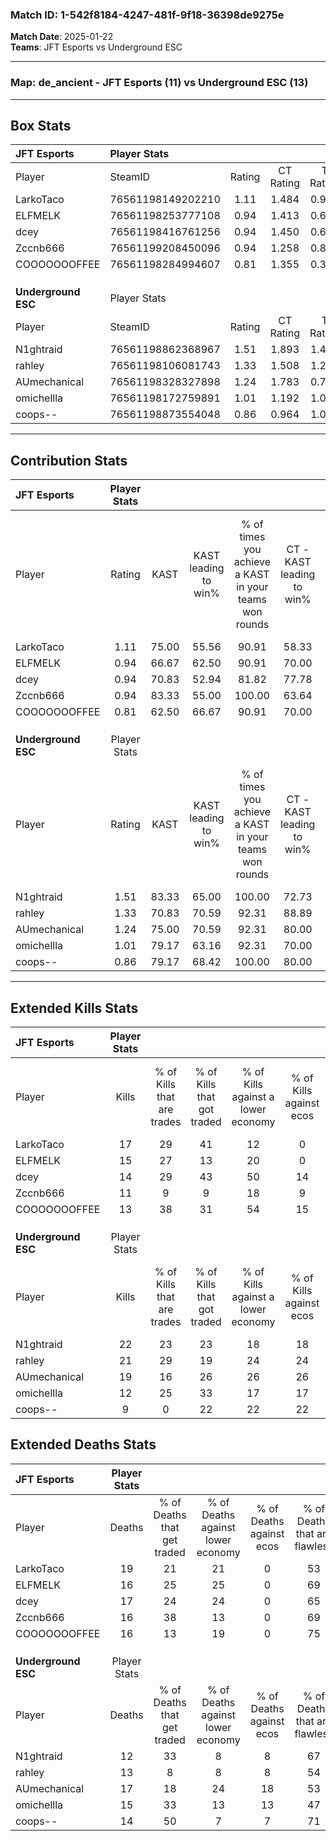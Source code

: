 ### Match ID: 1-542f8184-4247-481f-9f18-36398de9275e  
**Match Date**: 2025-01-22  
**Teams**: JFT Esports vs Underground ESC  

---  

### **Map**: de_ancient - JFT Esports (11) vs Underground ESC (13)  
---  

## Box Stats  

| **JFT Esports**     | Player Stats      |        |           |          |       |      |       |         |        |      |     |
| :- | :- | :-: | :-: | :-: | :-: | :-: | :-: | :-: | :-: | :-: | :-: |
| Player              | SteamID           | Rating | CT Rating | T Rating | KAST  | ADR  | Kills | Assists | Deaths | K/D  | HS% |
| LarkoTaco           | 76561198149202210 |  1.11  |   1.484   |  0.917   | 75.00 | 85.5 |  17   |    9    |   19   | 0.89 | 52  |
| ELFMELK             | 76561198253777108 |  0.94  |   1.413   |  0.666   | 66.67 | 59.0 |  15   |    5    |   16   | 0.94 | 53  |
| dcey                | 76561198416761256 |  0.94  |   1.450   |  0.608   | 70.83 | 67.1 |  14   |    4    |   17   | 0.82 | 42  |
| Zccnb666            | 76561199208450096 |  0.94  |   1.258   |  0.852   | 83.33 | 63.5 |  11   |    7    |   16   | 0.69 | 54  |
| COOOOOOOFFEE        | 76561198284994607 |  0.81  |   1.355   |  0.358   | 62.50 | 54.0 |  13   |    2    |   16   | 0.81 | 46  |
|                     |                   |        |           |          |       |      |       |         |        |      |     |
|                     |                   |        |           |          |       |      |       |         |        |      |     |
|                     |                   |        |           |          |       |      |       |         |        |      |     |
| **Underground ESC** | Player Stats      |        |           |          |       |      |       |         |        |      |     |
| Player              | SteamID           | Rating | CT Rating | T Rating | KAST  | ADR  | Kills | Assists | Deaths | K/D  | HS% |
| N1ghtraid           | 76561198862368967 |  1.51  |   1.893   |  1.452   | 83.33 | 91.2 |  22   |    5    |   12   | 1.83 | 40  |
| rahley              | 76561198106081743 |  1.33  |   1.508   |  1.211   | 70.83 | 79.0 |  21   |    7    |   13   | 1.62 | 52  |
| AUmechanical        | 76561198328327898 |  1.24  |   1.783   |  0.761   | 75.00 | 92.1 |  19   |    6    |   17   | 1.12 | 47  |
| omichellla          | 76561198172759891 |  1.01  |   1.192   |  1.063   | 79.17 | 73.2 |  12   |   10    |   15   | 0.80 | 58  |
| coops--             | 76561198873554048 |  0.86  |   0.964   |  1.062   | 79.17 | 53.5 |   9   |    8    |   14   | 0.64 | 55  |
---  

## Contribution Stats  

| **JFT Esports**     | Player Stats |       |                      |                                                        |                           |                                                             |                          |                                                            |
| :- | :-: | :-: | :-: | :-: | :-: | :-: | :-: | :-: |
| Player              |    Rating    | KAST  | KAST leading to win% | % of times you achieve a KAST in your teams won rounds | CT - KAST leading to win% | CT - % of times you achieve a KAST in your teams won rounds | T - KAST leading to win% | T - % of times you achieve a KAST in your teams won rounds |
| LarkoTaco           |     1.11     | 75.00 |        55.56         |                         90.91                          |           58.33           |                           100.00                            |          50.00           |                           75.00                            |
| ELFMELK             |     0.94     | 66.67 |        62.50         |                         90.91                          |           70.00           |                           100.00                            |          50.00           |                           75.00                            |
| dcey                |     0.94     | 70.83 |        52.94         |                         81.82                          |           77.78           |                           100.00                            |          25.00           |                           50.00                            |
| Zccnb666            |     0.94     | 83.33 |        55.00         |                         100.00                         |           63.64           |                           100.00                            |          44.44           |                           100.00                           |
| COOOOOOOFFEE        |     0.81     | 62.50 |        66.67         |                         90.91                          |           70.00           |                           100.00                            |          60.00           |                           75.00                            |
|                     |              |       |                      |                                                        |                           |                                                             |                          |                                                            |
|                     |              |       |                      |                                                        |                           |                                                             |                          |                                                            |
|                     |              |       |                      |                                                        |                           |                                                             |                          |                                                            |
| **Underground ESC** | Player Stats |       |                      |                                                        |                           |                                                             |                          |                                                            |
| Player              |    Rating    | KAST  | KAST leading to win% | % of times you achieve a KAST in your teams won rounds | CT - KAST leading to win% | CT - % of times you achieve a KAST in your teams won rounds | T - KAST leading to win% | T - % of times you achieve a KAST in your teams won rounds |
| N1ghtraid           |     1.51     | 83.33 |        65.00         |                         100.00                         |           72.73           |                           100.00                            |          55.56           |                           100.00                           |
| rahley              |     1.33     | 70.83 |        70.59         |                         92.31                          |           88.89           |                           100.00                            |          50.00           |                           80.00                            |
| AUmechanical        |     1.24     | 75.00 |        70.59         |                         92.31                          |           80.00           |                           100.00                            |          57.14           |                           80.00                            |
| omichellla          |     1.01     | 79.17 |        63.16         |                         92.31                          |           70.00           |                            87.50                            |          55.56           |                           100.00                           |
| coops--             |     0.86     | 79.17 |        68.42         |                         100.00                         |           80.00           |                           100.00                            |          55.56           |                           100.00                           |
---  

## Extended Kills Stats  

| **JFT Esports**     | Player Stats |                            |                            |                                    |                         |                              |                                 |                                       |                    |           |
| :- | :-: | :-: | :-: | :-: | :-: | :-: | :-: | :-: | :-: | :-: |
| Player              |    Kills     | % of Kills that are trades | % of Kills that got traded | % of Kills against a lower economy | % of Kills against ecos | % of Kills that are flawless | % of Kills that are close duels | % of Kills that are assisted by flash | Pistol Round Kills | AWP Kills |
| LarkoTaco           |      17      |             29             |             41             |                 12                 |            0            |              71              |                6                |                   0                   |         3          |     0     |
| ELFMELK             |      15      |             27             |             13             |                 20                 |            0            |              60              |                0                |                   0                   |         0          |     0     |
| dcey                |      14      |             29             |             43             |                 50                 |           14            |              50              |                7                |                   7                   |         0          |     0     |
| Zccnb666            |      11      |             9              |             9              |                 18                 |            9            |              27              |                0                |                   0                   |         0          |     0     |
| COOOOOOOFFEE        |      13      |             38             |             31             |                 54                 |           15            |              69              |                0                |                  15                   |         0          |     8     |
|                     |              |                            |                            |                                    |                         |                              |                                 |                                       |                    |           |
|                     |              |                            |                            |                                    |                         |                              |                                 |                                       |                    |           |
|                     |              |                            |                            |                                    |                         |                              |                                 |                                       |                    |           |
| **Underground ESC** | Player Stats |                            |                            |                                    |                         |                              |                                 |                                       |                    |           |
| Player              |    Kills     | % of Kills that are trades | % of Kills that got traded | % of Kills against a lower economy | % of Kills against ecos | % of Kills that are flawless | % of Kills that are close duels | % of Kills that are assisted by flash | Pistol Round Kills | AWP Kills |
| N1ghtraid           |      22      |             23             |             23             |                 18                 |           18            |              86              |                5                |                   5                   |         3          |    10     |
| rahley              |      21      |             29             |             19             |                 24                 |           24            |              67              |                0                |                   0                   |         1          |     0     |
| AUmechanical        |      19      |             16             |             26             |                 26                 |           26            |              63              |                5                |                  16                   |         3          |     0     |
| omichellla          |      12      |             25             |             33             |                 17                 |           17            |              42              |               17                |                   8                   |         1          |     0     |
| coops--             |      9       |             0              |             22             |                 22                 |           22            |              56              |               11                |                  11                   |         2          |     0     |
## Extended Deaths Stats  

| **JFT Esports**     | Player Stats |                             |                                   |                          |                               |                            |                           |               |
| :- | :-: | :-: | :-: | :-: | :-: | :-: | :-: | :-: |
| Player              |    Deaths    | % of Deaths that get traded | % of Deaths against lower economy | % of Deaths against ecos | % of Deaths that are flawless | % of Deaths that are close | % of Deaths while blinded | Deaths to AWP |
| LarkoTaco           |      19      |             21              |                21                 |            0             |              53               |             5              |             5             |       2       |
| ELFMELK             |      16      |             25              |                25                 |            0             |              69               |             0              |             6             |       1       |
| dcey                |      17      |             24              |                24                 |            0             |              65               |             18             |            12             |       2       |
| Zccnb666            |      16      |             38              |                13                 |            0             |              69               |             0              |             6             |       3       |
| COOOOOOOFFEE        |      16      |             13              |                19                 |            0             |              75               |             6              |             6             |       2       |
|                     |              |                             |                                   |                          |                               |                            |                           |               |
|                     |              |                             |                                   |                          |                               |                            |                           |               |
|                     |              |                             |                                   |                          |                               |                            |                           |               |
| **Underground ESC** | Player Stats |                             |                                   |                          |                               |                            |                           |               |
| Player              |    Deaths    | % of Deaths that get traded | % of Deaths against lower economy | % of Deaths against ecos | % of Deaths that are flawless | % of Deaths that are close | % of Deaths while blinded | Deaths to AWP |
| N1ghtraid           |      12      |             33              |                 8                 |            8             |              67               |             8              |             8             |       5       |
| rahley              |      13      |              8              |                 8                 |            8             |              54               |             0              |             0             |       1       |
| AUmechanical        |      17      |             18              |                24                 |            18            |              53               |             6              |             0             |       0       |
| omichellla          |      15      |             33              |                13                 |            13            |              47               |             0              |             7             |       1       |
| coops--             |      14      |             50              |                 7                 |            7             |              71               |             0              |             7             |       1       |
